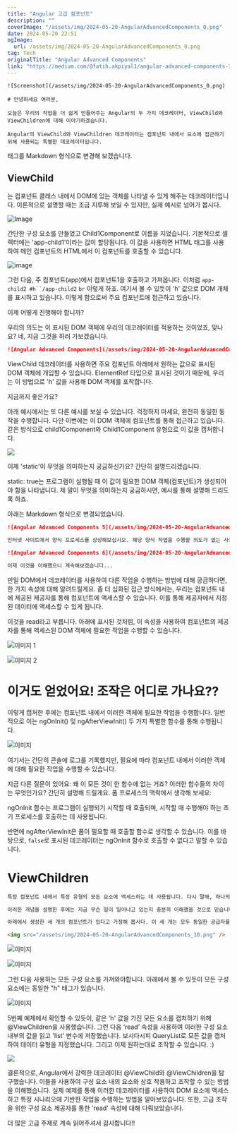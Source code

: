```yaml
---
title: "Angular 고급 컴포넌트"
description: ""
coverImage: "/assets/img/2024-05-20-AngularAdvancedComponents_0.png"
date: 2024-05-20 22:51
ogImage: 
  url: /assets/img/2024-05-20-AngularAdvancedComponents_0.png
tag: Tech
originalTitle: "Angular Advanced Components"
link: "https://medium.com/@fatih.akpiyal1/angular-advanced-components-33b131bae040"
---
```



```
![Screenshot](/assets/img/2024-05-20-AngularAdvancedComponents_0.png)

# 안녕하세요 여러분,

오늘은 우리의 작업을 더 쉽게 만들어주는 Angular의 두 가지 데코레이터, ViewChild와 ViewChildren에 대해 이야기하겠습니다.

Angular의 ViewChild와 ViewChildren 데코레이터는 컴포넌트 내에서 요소에 접근하기 위해 사용되는 특별한 데코레이터입니다.
```  

<div class="content-ad"></div>

태그를 Markdown 형식으로 변경해 보겠습니다.

## ViewChild

는 컴포넌트 클래스 내에서 DOM에 있는 객체를 나타낼 수 있게 해주는 데코레이터입니다. 이론적으로 설명할 때는 조금 지루해 보일 수 있지만, 실제 예시로 넘어가 봅시다.

![Image](/assets/img/2024-05-20-AngularAdvancedComponents_1.png)

<div class="content-ad"></div>

간단한 구성 요소를 만들었고 Child1Component로 이름을 지었습니다. 기본적으로 셀렉터에는 'app-child1'이라는 값이 할당됩니다. 이 값을 사용하면 HTML 태그를 사용하여 메인 컴포넌트의 HTML에서 이 컴포넌트를 호출할 수 있습니다.

![image](/assets/img/2024-05-20-AngularAdvancedComponents_2.png)

그런 다음, 주 컴포넌트(app)에서 컴포넌트1을 호출하고 가져옵니다. 이처럼 `app-child2 #h``/app-child2` `br` 이렇게 하죠.
여기서 볼 수 있듯이 'h' 값으로 DOM 개체를 표시하고 있습니다. 이렇게 함으로써 주요 컴포넌트에 접근하고 있습니다.

이제 어떻게 진행해야 합니까?

<div class="content-ad"></div>

우리의 의도는 이 표시된 DOM 객체에 우리의 데코레이터를 적용하는 것이었죠, 맞나요? 네, 지금 그것을 하러 가보겠습니다.

```markdown
![Angular Advanced Components](/assets/img/2024-05-20-AngularAdvancedComponents_3.png)
```

ViewChild 데코레이터를 사용하면 주요 컴포넌트 아래에서 원하는 값으로 표시된 DOM 객체에 개입할 수 있습니다. ElementRef 타입으로 표시된 것이기 때문에, 우리는 이 방법으로 'h' 값을 사용해 DOM 객체를 포착합니다.

지금까지 좋은가요?

<div class="content-ad"></div>

아래 예시에서는 또 다른 예시를 보실 수 있습니다. 걱정하지 마세요, 완전히 동일한 동작을 수행합니다. 다만 이번에는 이 DOM 객체에 컴포넌트를 통해 접근하고 있습니다. 같은 방식으로 child1Component와 Child1Component 유형으로 이 값을 캡처합니다.

<img src="/assets/img/2024-05-20-AngularAdvancedComponents_4.png" />

이제 'static'이 무엇을 의미하는지 궁금하신가요? 간단히 설명드리겠습니다.

static: true는 프로그램이 실행될 때 이 값이 필요한 DOM 객체(컴포넌트)가 생성되어야 함을 나타냅니다. 제 말이 무엇을 의미하는지 궁금하시면, 예시를 통해 설명해 드리도록 하죠.

<div class="content-ad"></div>

아래는 Markdown 형식으로 변경되었습니다.

```markdown
![Angular Advanced Components 5](/assets/img/2024-05-20-AngularAdvancedComponents_5.png)

인터넷 사이트에서 양식 프로세스를 상상해보십시오. 해당 양식 작업을 수행할 의도가 없는 사용자에게 양식을로드하는 것은 비용을 증가시키고 사용자에게 느린 경험을 제공할 수 있습니다. 따라서 사이트가 열릴 때 설정해야 하는 DOM 객체에 대해서는 그 옆에 'true' 값을 반환합니다. 그러나 예제와 같은 양식 프로세스의 경우 'false' 값을 반환하는 것이 더 논리적일 것입니다.

![Angular Advanced Components 6](/assets/img/2024-05-20-AngularAdvancedComponents_6.png)

이제 이것을 이해했으니 계속해보겠습니다...
```

<div class="content-ad"></div>

만일 DOM에서 데코레이터를 사용하여 다른 작업을 수행하는 방법에 대해 궁금하다면, 한 가지 속성에 대해 알려드릴게요. 좀 더 심화된 접근 방식에서는, 우리는 컴포넌트 내에 제공된 제공자를 통해 컴포넌트에 액세스할 수 있습니다. 이를 통해 제공자에서 지정된 데이터에 액세스할 수 있게 됩니다.

이것을 read라고 부릅니다. 아래에 표시된 것처럼, 이 속성을 사용하여 컴포넌트의 제공자를 통해 액세스된 DOM 객체에 필요한 작업을 수행할 수 있습니다.

![이미지 1](/assets/img/2024-05-20-AngularAdvancedComponents_7.png)

![이미지 2](/assets/img/2024-05-20-AngularAdvancedComponents_8.png)

<div class="content-ad"></div>

# 이거도 얻었어요! 조작은 어디로 가나요??

이렇게 캡처한 후에는 컴포넌트 내에서 이러한 객체에 필요한 작업을 수행합니다. 일반적으로 이는 ngOnInit() 및 ngAfterViewInit() 두 가지 특별한 함수를 통해 수행됩니다.

![이미지](/assets/img/2024-05-20-AngularAdvancedComponents_9.png)

여기서는 간단히 콘솔에 로그를 기록했지만, 필요에 따라 컴포넌트 내에서 이러한 객체에 대해 필요한 작업을 수행할 수 있습니다.

<div class="content-ad"></div>

지금 다른 질문이 있어요: 왜 이 모든 것이 한 함수에 없는 거죠? 이러한 함수들의 차이는 무엇인가요? 간단히 설명해 드릴게요. 폼 프로세스의 맥락에서 생각해 보세요:

ngOnInit 함수는 프로그램이 실행되기 시작할 때 호출되며, 시작할 때 수행해야 하는 초기 프로세스를 호출하는 데 사용됩니다.

반면에 ngAfterViewInit은 폼이 필요할 때 호출할 함수로 생각할 수 있습니다. 이를 바탕으로, `false`로 표시된 데코레이터는 ngOnInit 함수로 호출할 수 없다고 말할 수 있습니다.

# ViewChildren

<div class="content-ad"></div>

```markdown
특정 컴포넌트 내에서 특정 유형의 모든 요소에 액세스하는 데 사용됩니다. 다시 말해, 하나의 컴포넌트 내에서 여러 자식 컴포넌트에 액세스하려고 할 때 사용됩니다.

이러한 개념을 설명한 후에는 지금 무슨 일이 일어나고 있는지 충분히 이해했을 것으로 믿습니다. :D 명확한 그림이 그려졌는지 확인하기 위해 예제를 제공하겠습니다. 그런 다음 더 이상 문제가 되지 않을 것입니다.

아래에서 생성한 세 개의 컴포넌트가 있다고 가정해 봅시다. 이 세 개는 모두 동일한 공급자를 가지지만 다른 값을 갖습니다. 이를 어떻게 처리할 수 있을까요? 즉시 설명해 드리겠습니다.

<img src="/assets/img/2024-05-20-AngularAdvancedComponents_10.png" />
```

<div class="content-ad"></div>

![이미지](/assets/img/2024-05-20-AngularAdvancedComponents_11.png)

![이미지](/assets/img/2024-05-20-AngularAdvancedComponents_12.png)

그런 다음 사용하는 모든 구성 요소를 가져와야합니다. 아래에서 볼 수 있듯이 모든 구성 요소에는 동일한 "h" 태그가 있습니다.

![이미지](/assets/img/2024-05-20-AngularAdvancedComponents_13.png)

<div class="content-ad"></div>

5번째 예제에서 확인할 수 있듯이, 같은 'h' 값을 가진 모든 요소를 캡처하기 위해 @ViewChildren을 사용했습니다. 그런 다음 ‘read’ 속성을 사용하여 이러한 구성 요소 내부의 값을 읽고 'list' 변수에 저장했습니다. 보시다시피 QueryList로 모든 값을 캡처하여 데이터 유형을 지정했습니다. 그리고 이제 원하는대로 조작할 수 있습니다. :)

<img src="/assets/img/2024-05-20-AngularAdvancedComponents_14.png" />

결론적으로, Angular에서 강력한 데코레이터 @ViewChild와 @ViewChildren을 탐구했습니다. 이들을 사용하여 구성 요소 내의 요소와 상호 작용하고 조작할 수 있는 방법을 이해했습니다. 실제 예제를 통해 이러한 데코레이터를 사용하여 DOM 요소에 액세스하고 특정 시나리오에 기반한 작업을 수행하는 방법을 알아보았습니다. 또한, 고급 조작을 위한 구성 요소 제공자를 통한 'read' 속성에 대해 다뤄보았습니다.

더 많은 고급 주제로 계속 읽어주셔서 감사합니다!!